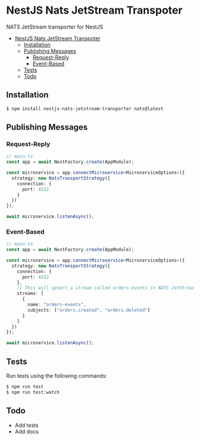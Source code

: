 # NestJS Nats JetStream Transpoter

NATS JetStream transporter for NestJS

- [NestJS Nats JetStream Transpoter](#nestjs-nats-jetstream-transpoter)
  - [Installation](#installation)
  - [Publishing Messages](#publishing-messages)
    - [Request-Reply](#request-reply)
    - [Event-Based](#event-based)
  - [Tests](#tests)
  - [Todo](#todo)

## Installation

```bash
$ npm install nestjs-nats-jetstream-transporter nats@latest
```

## Publishing Messages

### Request-Reply
```ts
// main.ts
const app = await NestFactory.create(AppModule);

const microservice = app.connectMicroservice<MicroserviceOptions>({
  strategy: new NatsTransportStrategy({
    connection: {
      port: 4222
    }
  })
});

await microservice.listenAsync();
```

### Event-Based
```ts
// main.ts
const app = await NestFactory.create(AppModule);

const microservice = app.connectMicroservice<MicroserviceOptions>({
  strategy: new NatsTransportStrategy({
    connection: {
      port: 4222
    },
    // This will upsert a stream called orders-events in NATS JetStream
    streams: [
      {
        name: "orders-events",
        subjects: ["orders.created", "orders.deleted"]
      }
    ]
  })
});

await microservice.listenAsync();
```

## Tests

Run tests using the following commands:
```bash
$ npm run test
$ npm run test:watch
```

## Todo

- Add tests
- Add docs
